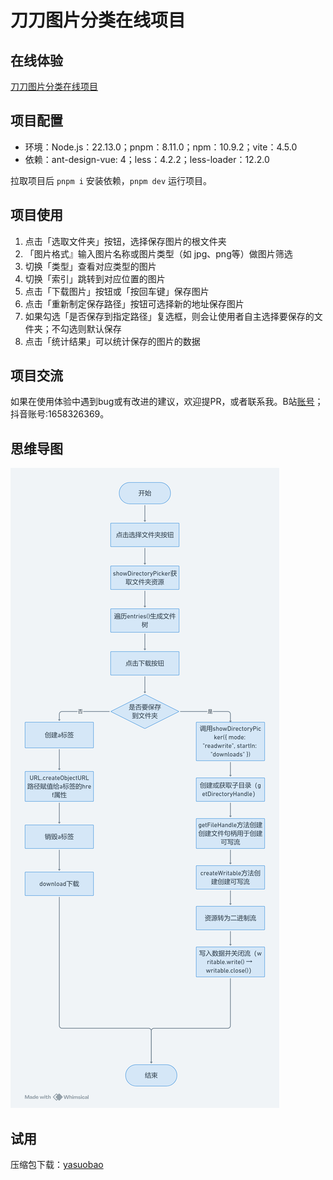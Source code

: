# 刀刀图片分类在线项目

## 在线体验

[刀刀图片分类在线项目](https://duyidao.github.io/watch_pic)

## 项目配置

- 环境：Node.js：22.13.0；pnpm：8.11.0；npm：10.9.2；vite：4.5.0
- 依赖：ant-design-vue: 4；less：4.2.2；less-loader：12.2.0

拉取项目后 `pnpm i` 安装依赖，`pnpm dev` 运行项目。

## 项目使用

1. 点击「选取文件夹」按钮，选择保存图片的根文件夹
2. 「图片格式』输入图片名称或图片类型（如 jpg、png等）做图片筛选
3. 切换「类型」查看对应类型的图片
4. 切换「索引」跳转到对应位置的图片
5. 点击「下载图片」按钮或「按回车键」保存图片
6. 点击「重新制定保存路径」按钮可选择新的地址保存图片
7. 如果勾选「是否保存到指定路径」复选框，则会让使用者自主选择要保存的文件夹；不勾选则默认保存
8. 点击「统计结果」可以统计保存的图片的数据

## 项目交流

如果在使用体验中遇到bug或有改进的建议，欢迎提PR，或者联系我。B站[账号](https://space.bilibili.com/383875686?spm_id_from=333.1007.0.0)；抖音账号:1658326369。

## 思维导图

![思维导图](./daotu.png)

## 试用

压缩包下载：[yasuobao](https://github.com/duyidao/watch_pic/blob/main/src/assets/images/download.ziphttps://github.com/duyidao/watch_pic/blob/main/src/assets/images/download.zip)
